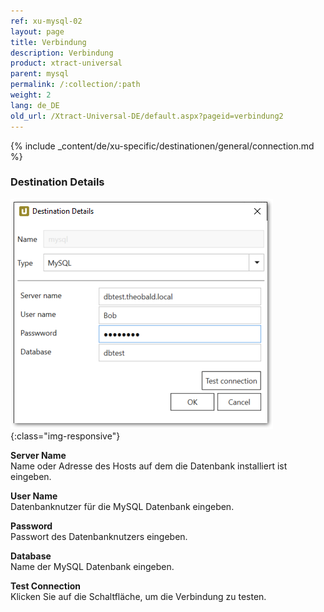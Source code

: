 ```yaml
---
ref: xu-mysql-02
layout: page
title: Verbindung
description: Verbindung
product: xtract-universal
parent: mysql
permalink: /:collection/:path
weight: 2
lang: de_DE
old_url: /Xtract-Universal-DE/default.aspx?pageid=verbindung2
---
```


{% include _content/de/xu-specific/destinationen/general/connection.md %}	

### Destination Details

![mysql_destination_details](/img/content/mysql_destination_details.png){:class="img-responsive"}

**Server Name** <br>
Name oder Adresse des Hosts auf dem die Datenbank installiert ist eingeben.

**User Name** <br>
Datenbanknutzer für die MySQL Datenbank eingeben.

**Password** <br>
Passwort des Datenbanknutzers eingeben.

**Database** <br>
Name der MySQL Datenbank eingeben.
             
**Test Connection** <br>
Klicken Sie auf die Schaltfläche, um die Verbindung zu testen. 